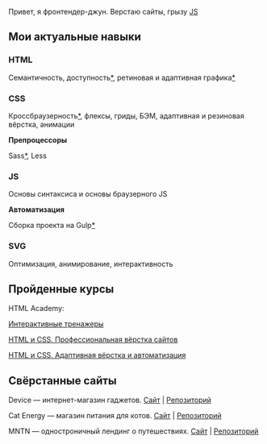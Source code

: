 Привет, я фронтендер-джун. Верстаю сайты, грызу [JS](https://learn.javascript.ru/)

## Мои актуальные навыки

### HTML

Семантичность[](https://github.com/qostua/qostua/blob/main/README.md "Отличаю section от article, а также кнопку от ссылки"), доступность[*](. "Следаю заветам Вадима Макеева: использую aria-label и не только"), ретиновая и адаптивная графика[*](. "А также WebP с дегродацией")

### CSS

Кроссбраузерность[*](. "Да-да, я умею подключать normalize или reset"), флексы, гриды, БЭМ, адаптивная и резиновая вёрстка, анимации

**Препроцессоры**

Sass[*](. "Использую его, хотя душа лежит к Less"), Less

### JS

Основы синтаксиса и основы браузерного JS

**Автоматизация**

Сборка проекта на Gulp[*](. "Могу написать gulpfile с нуля")

### **SVG**

Оптимизация, анимирование, интерактивность

## Пройденные курсы

HTML Academy: 

[Интерактивные тренажеры](https://htmlacademy.ru/courses)

[HTML и CSS. Профессиональная вёрстка сайтов](https://github.com/qostua/device)

[HTML и CSS. Адаптивная вёрстка и автоматизация](https://github.com/qostua/cat-energy)

## Свёрстанные сайты

Device — интернет-магазин гаджетов. [Сайт](https://qostua.github.io/device/) | [Репозиторий](https://github.com/qostua/device)

Сat Energy — магазин питания для котов. [Сайт](https://qostua.github.io/cat-energy/source/) | [Репозиторий](https://github.com/qostua/cat-energy)

MNTN — одностроничный лендинг о путешествиях. [Сайт](https://qostua.github.io/mntn/app/) | [Репозиторий](https://github.com/qostua/mntn)
